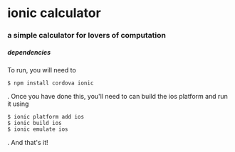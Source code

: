 # ionic calculator
### a simple calculator for lovers of computation

##### dependencies
To run, you will need to
```
$ npm install cordova ionic
```
. Once you have done this, you'll need to can build the ios platform and
run it using
```
$ ionic platform add ios
$ ionic build ios
$ ionic emulate ios
```
. And that's it!
